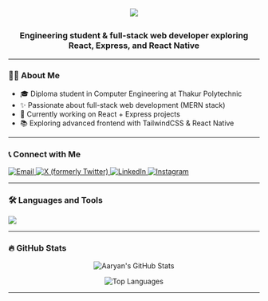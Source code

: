 
<!--p align="right">
 <img src="https://visitor-badge.laobi.icu/badge?page_id=aaryanparkar.aaryanparkar&color=blue&title=Visitors" alt="Visitor badge"/>
</p!-->

<h1 align="center">
  <p align="center">
  <img src="https://readme-typing-svg.herokuapp.com?font=Doto&weight=700&size=38&duration=2550&pause=1000&color=blue&center=true&vCenter=true&width=600&lines=Hello!;नमस्कार;नमस्ते;I'm+Aaryan+Parkar;Welcome+to+my+GitHub" />
</p>
</h1>
<h3 align="center">Engineering student & full-stack web developer exploring React, Express, and React Native</h3>


---

<h3 align="left">👩‍💻 About Me</h3>
<ul>
  <li>🎓 Diploma student in Computer Engineering at Thakur Polytechnic</li>
  <li>✨ Passionate about full-stack web development (MERN stack)</li>
  <li>📝 Currently working on React + Express projects</li>
  <li>📚 Exploring advanced frontend with TailwindCSS & React Native</li>
</ul>

---

<h3 align="left">📞 Connect with Me</h3>
<p align="left">
      <a href="https://mail.google.com/mail/?view=cm&to=aaryanparkar9@gmail.com">
      <img src="https://img.shields.io/badge/Gmail-D14836?style=for-the-badge&logo=gmail&logoColor=white" alt="Email"/>
    </a>
  <a href="https://x.com/AaryaNParkar9" target="_blank">
  <img src="https://img.shields.io/badge/X-000000?style=for-the-badge&logo=x&logoColor=white" alt="X (formerly Twitter)" />
</a>
  </a>
  <a href="https://www.linkedin.com/in/aaryan-parkar-577a88271/" target="_blank">
    <img src="https://img.shields.io/badge/LinkedIn-0077B5?style=for-the-badge&logo=linkedin&logoColor=white" alt="LinkedIn"/>
  </a>
  <a href="https://www.instagram.com/p_aaryan09/" target="_blank">
    <img src="https://img.shields.io/badge/Instagram-E4405F?style=for-the-badge&logo=instagram&logoColor=white" alt="Instagram"/>
  </a>
</p>

---

<h3 align="left">🛠 Languages and Tools</h3>
<p align="left">
  <img src="https://skillicons.dev/icons?i=html,css,js,react,nodejs,express,mongodb,mysql,java,python,c,cpp,figma,androidstudio,reactnative" />
</p>

---

<h3 align="left">🔥 GitHub Stats</h3>
<p align="center">
  <img src="https://github-readme-stats.vercel.app/api?username=aaryanparkar&show_icons=true&theme=dracula" alt="Aaryan's GitHub Stats"/>
</p>
<!-- <p align="center">
  <img src="https://github-readme-streak-stats.herokuapp.com/?user=aaryanparkar&theme=dracula&hide_border=true" alt="GitHub Streak" />
</p> -->
<p align="center">
  <img src="https://github-readme-stats.vercel.app/api/top-langs?username=aaryanparkar&layout=compact&theme=dracula" alt="Top Languages"/>
</p>

---
